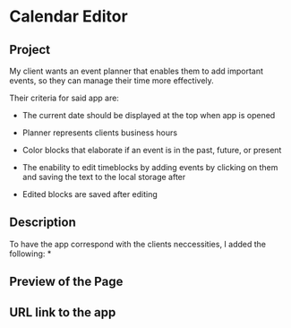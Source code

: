 # Calendar Editor

## Project

My client wants an event planner that enables them to add important events, 
so they can manage their time more effectively.

Their criteria for said app are:

* The current date should be displayed at the top 
when app is opened

* Planner represents clients business hours

* Color blocks that elaborate if an event is in the past, 
future, or present

* The enability to edit timeblocks by adding events by clicking on them 
 and saving the text to the local storage after

* Edited blocks are saved after editing

## Description

To have the app correspond with the clients neccessities, I added the following:
* 

## Preview of the Page

## URL link to the app
